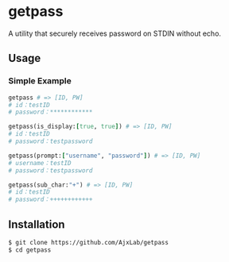 getpass
=======

A utility that securely receives password on STDIN without echo.


## Usage
### Simple Example
```ruby
getpass # => [ID, PW]
# id：testID
# password：************

getpass(is_display:[true, true]) # => [ID, PW]
# id：testID
# password：testpassword

getpass(prompt:["username", "password"]) # => [ID, PW]
# username：testID
# password：testpassword

getpass(sub_char:"+") # => [ID, PW]
# id：testID
# password：++++++++++++
```

## Installation
```sh
$ git clone https://github.com/AjxLab/getpass
$ cd getpass
```
